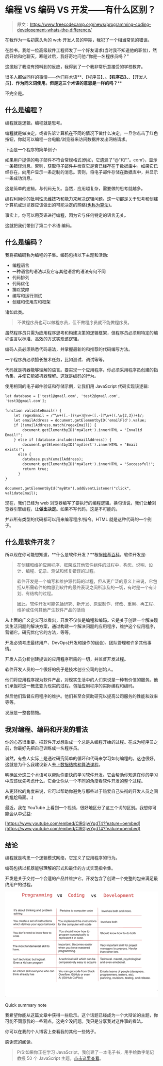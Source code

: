 # 编程 VS 编码 VS 开发——有什么区别？

> 原文：<https://www.freecodecamp.org/news/programming-coding-developement-whats-the-difference/>

在我作为一名初露头角的 web 开发人员的早期，我犯了一个相当常见的错误。

在脸书，我给一位高级软件工程师发了一个好友请求(当时我不知道他的职位)，然后开始和他聊天。寒暄过后，我好奇地问他:“你是一名程序员吗？”

这激起了我没有预料到的反应，我得到了一个我非常乐意接受的学校教育。

很多人都做同样的事情——他们将术语**、【程序员】、**、【程序员】、**、【开发人员】、**作为同义词使用。但是这三个术语的意思是一样的吗？****

不完全是。

## 什么是编程？

编程就是逻辑。编程就是思考。

编程就是做决定，或者告诉计算机在不同的情况下做什么决定。一旦你点击了红色按钮，你就可以编程一台电脑/浏览器来访问数据并发出网络请求。

下面是一个程序的简单例子:

如果用户提供的电子邮件不符合常规格式(例如，它遗漏了“@”和“.”。com’)，显示一条错误消息。否则，获取电子邮件并检查它是否已经存在于数据库中。如果它已经存在，向用户显示一条定制的消息。否则，将电子邮件存储在数据库中，并显示一条成功消息。

这是简单的逻辑，与代码无关。当然，应用越复杂，需要做的思考就越多。

编程利用你的批判性思维技巧和能力来解决逻辑问题。这一切都是关于思考和创建计算机或浏览器应该做出的可能决定的网络([也称为算法](https://www.freecodecamp.org/news/algorithm-definition/))。

事实上，你可以用英语进行编程，因为它与任何特定的语言无关。

这就把我们带到了第二个术语:编码。

## 什么是编码？

我将把编码称为编程的子集。编码包括以下主题和活动:

*   编程语言
*   一种语言的语法以及它与其他语言的语法有何不同
*   代码排列
*   代码优化
*   排除故障
*   编写和运行测试
*   创建和使用库和框架

诸如此类。

> 不做程序员也可以做程序员，但不做程序员就不能做程序员。

虽然程序员只需为应用程序思考和构建决策的逻辑框架，但程序员必须用特定的编程语言以标准、高效的方式实现该逻辑。

编码人员必须熟悉代码语法，并掌握最新的和推荐的代码编写方法。

一个程序员必须擅长技术任务，比如测试、调试等等。

代码就是机器能够理解的语言。要实现一个应用程序，你必须采用程序员创建的指令集，并使它能被机器理解。这就是编码的行为。

使用相同的电子邮件验证和存储示例，让我们用 JavaScript 代码实现该逻辑:

```
let database = ['test1@gmail.com', 'test2@gmail.com', 'test3@gmail.com'];

function validateEmail() {
    let regexEmail = /^\w+([.-]?\w+)@\w+([.-]?\w+)(.\w{2,3})+$/;
    let emailAddress = document.getElementbyID('emailFld').value;
    if (!emailAddress.match(regexEmail)) {
        document.getElementbyID('myAlert').innerHTML = "Invalid Email!";
    } else if (database.includes(emailAddress)) {
        document.getElementbyID('myAlert').innerHTML = "Email exists!";
      else {
        database.push(emailAddress);
        document.getElementbyID('myAlert').innerHTML = "Successful!";
        return true;
      }
}

document.getElementById("myBtn").addEventListener("click", validateEmail); 
```

现在，我们已经为 web 浏览器编写了要执行的编程逻辑。换句话说，我们让**给**浏览器引擎编程，让**做出决定**。如果不写代码，这是不可能的。

并非所有类型的代码都可以用来编写程序/指令。HTML 就是这种代码的一个例子。

## 什么是软件开发？

所以现在你可能想知道，**什么是软件开发？**根据[维基百科](https://en.wikipedia.org/wiki/Software_development)，软件开发是:

> 在创建和维护应用程序、框架或其他软件组件的过程中，构思、说明、设计、编程、记录、测试和修复错误的过程。
> 
> 软件开发是一个编写和维护源代码的过程，但从更广泛的意义上来说，它包括从所需软件的构思到软件的最终表现之间所涉及的一切，有时是一个有计划、有结构的过程。
> 
> 因此，软件开发可能包括研究、新开发、原型制作、修改、重用、再工程、维护或任何其他产生软件产品的活动

从上面的广义定义可以看出，开发不仅仅是编程和编码。它是关于创建一个解决现实生活问题的解决方案，通过构建一个解决问题的应用程序，维护这个应用程序，营销它，研究优化它的方法，等等。

开发必须考虑最终用户、DevOps(开发和操作的组合)、团队管理和许多其他事情。

开发人员分析创建提议的应用程序所需的一切，并监督开发过程。

软件开发人员的一个很好的例子是技术创业公司的创始人。

他们将应用程序视为软件产品，对现实生活中的人们来说是一种有价值的服务。他们承担将这一概念变为现实的过程，包括应用程序的实际编程和编码。

然后他们监督应用程序的维护。他们甚至会资助研究以提高公司服务的性能和效率等等。

发展是一整套措施。

## 我对编程、编码和开发的看法

你的心态很重要。把软件开发想象成一个总是从编程开始的过程。在成为程序员之前，你最好先把自己训练成一名程序员。

诚然，有些人实际上是通过研究简单的循环和代码来学习如何编程的。这也很好。这就是为什么我建议新人去上[数据结构和算法课程](https://www.freecodecamp.org/news/data-structures-and-algorithms-in-javascript/)。

明确区分这三个术语可以帮助你更快的学习软件开发。它会帮助你知道在你的学习中应该优先考虑什么。它会让你从一个不同的角度看软件开发的整个过程。

从更轻松的角度来说，它可以帮助你避免与那些过于热爱自己头衔的开发人员之间的尴尬局面。:)

最近，我在 YouTube 上看到一个视频，很好地区分了这三个词的区别。我想你可能会从中受益:

[https://www.youtube.com/embed/CIRGjwYgdT4?feature=oembed](https://www.youtube.com/embed/CIRGjwYgdT4?feature=oembed)

## 结论

编程就是构思一个逻辑模式网络，它定义了应用程序的行为。

编码包括以机器能够理解的形式和最佳的方式实现指令集。

开发是关于交付一个合适的产品并维护它。开发包含了创建一个完整的包来满足最终用户的过程。

![programming-vs-coding-vs-deve](img/78264151b73b4838cb0f31bbd37ea996.png)

Quick summary note

我希望你能从这篇文章中获得一些启示。这个话题已经成为一个大辩论的主题，你可能不同意我的一些观点，这完全没问题。我只是分享我对这件事的看法。

你可以在我的个人博客上查看我的其他一些帖子。

感谢您的阅读。

> P/S:如果你正在学习 JavaScript，我创建了一本电子书，用手绘数字笔记教授 50 个 JavaScript 主题。[点击这里查看](https://ubahthebuilder.gumroad.com/l/js-50)。